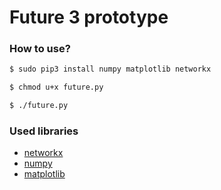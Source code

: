 # Future 3 prototype

### How to use?

```bash
$ sudo pip3 install numpy matplotlib networkx
```
```bash
$ chmod u+x future.py
```
```bash
$ ./future.py
```

### Used libraries

 * [networkx](https://github.com/networkx/networkx)
 * [numpy](https://github.com/numpy/numpy)
 * [matplotlib](https://github.com/matplotlib/matplotlib)
